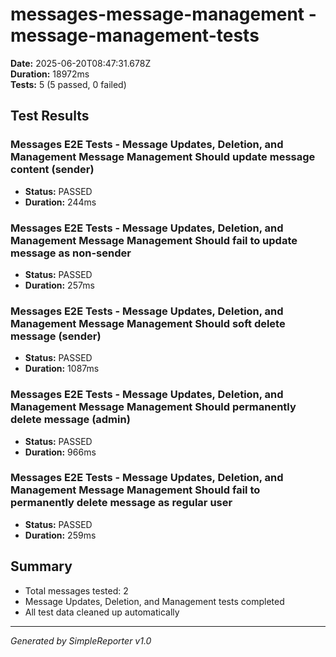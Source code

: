 # messages-message-management - message-management-tests

**Date:** 2025-06-20T08:47:31.678Z  
**Duration:** 18972ms  
**Tests:** 5 (5 passed, 0 failed)

## Test Results


### Messages E2E Tests - Message Updates, Deletion, and Management Message Management Should update message content (sender)
- **Status:** PASSED
- **Duration:** 244ms



### Messages E2E Tests - Message Updates, Deletion, and Management Message Management Should fail to update message as non-sender
- **Status:** PASSED
- **Duration:** 257ms



### Messages E2E Tests - Message Updates, Deletion, and Management Message Management Should soft delete message (sender)
- **Status:** PASSED
- **Duration:** 1087ms



### Messages E2E Tests - Message Updates, Deletion, and Management Message Management Should permanently delete message (admin)
- **Status:** PASSED
- **Duration:** 966ms



### Messages E2E Tests - Message Updates, Deletion, and Management Message Management Should fail to permanently delete message as regular user
- **Status:** PASSED
- **Duration:** 259ms



## Summary

- Total messages tested: 2
- Message Updates, Deletion, and Management tests completed
- All test data cleaned up automatically

---
*Generated by SimpleReporter v1.0*
